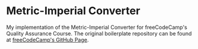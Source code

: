 # Metric-Imperial Converter

My implementation of the Metric-Imperial Converter for freeCodeCamp's Quality Assurance Course. The original boilerplate repository can be found at [freeCodeCamp's GitHub Page](https://github.com/freeCodeCamp/boilerplate-project-metricimpconverter.git).
